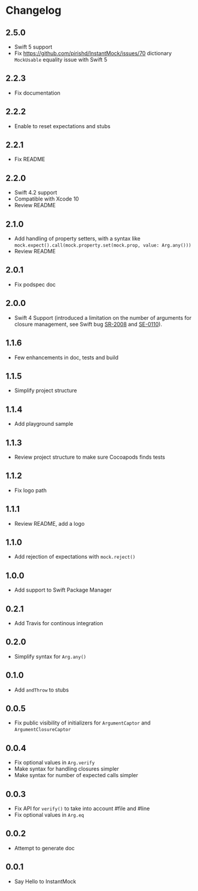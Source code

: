 # Changelog



## 2.5.0

* Swift 5 support
* Fix https://github.com/pirishd/InstantMock/issues/70 dictionary `MockUsable` equality issue with Swift 5


## 2.2.3

* Fix documentation


## 2.2.2

* Enable to reset expectations and stubs


## 2.2.1

* Fix README


## 2.2.0

* Swift 4.2 support
* Compatible with Xcode 10
* Review README


## 2.1.0

* Add handling of property setters, with a syntax like `mock.expect().call(mock.property.set(mock.prop, value: Arg.any()))`
* Review README


## 2.0.1

* Fix podspec doc


## 2.0.0

* Swift 4 Support (introduced a limitation on the number of arguments for closure management, see Swift bug [SR-2008](https://bugs.swift.org/browse/SR-2008) and [SE-0110](https://github.com/apple/swift-evolution/blob/master/proposals/0110-distingish-single-tuple-arg.md)).


## 1.1.6

* Few enhancements in doc, tests and build


## 1.1.5

* Simplify project structure


## 1.1.4

* Add playground sample


## 1.1.3

* Review project structure to make sure Cocoapods finds tests


## 1.1.2

* Fix logo path


## 1.1.1

* Review README, add a logo


## 1.1.0

* Add rejection of expectations with `mock.reject()`


## 1.0.0

* Add support to Swift Package Manager


## 0.2.1

* Add Travis for continous integration


## 0.2.0

* Simplify syntax for `Arg.any()`


## 0.1.0

* Add `andThrow` to stubs


## 0.0.5

* Fix public visibility of initializers for `ArgumentCaptor` and `ArgumentClosureCaptor`


## 0.0.4

* Fix optional values in `Arg.verify`
* Make syntax for handling closures simpler
* Make syntax for number of expected calls simpler


## 0.0.3

* Fix API for `verify()` to take into account #file and #line
* Fix optional values in `Arg.eq`


## 0.0.2

* Attempt to generate doc


## 0.0.1

* Say Hello to InstantMock
